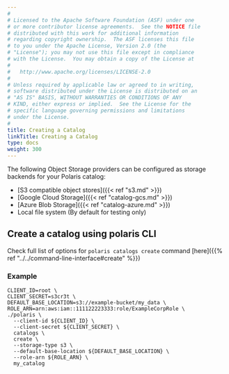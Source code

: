 ```yaml
---
#
# Licensed to the Apache Software Foundation (ASF) under one
# or more contributor license agreements.  See the NOTICE file
# distributed with this work for additional information
# regarding copyright ownership.  The ASF licenses this file
# to you under the Apache License, Version 2.0 (the
# "License"); you may not use this file except in compliance
# with the License.  You may obtain a copy of the License at
#
#   http://www.apache.org/licenses/LICENSE-2.0
#
# Unless required by applicable law or agreed to in writing,
# software distributed under the License is distributed on an
# "AS IS" BASIS, WITHOUT WARRANTIES OR CONDITIONS OF ANY
# KIND, either express or implied.  See the License for the
# specific language governing permissions and limitations
# under the License.
#
title: Creating a Catalog
linkTitle: Creating a Catalog
type: docs
weight: 300
---
```


The following Object Storage providers can be configured as storage backends for your Polaris catalog:

- [S3 compatible object stores]({{< ref "s3.md" >}})
- [Google Cloud Storage]({{< ref "catalog-gcs.md" >}})
- [Azure Blob Storage]({{< ref "catalog-azure.md" >}})
- Local file system (By default for testing only)


## Create a catalog using polaris CLI

Check full list of options for `polaris catalogs create` command [here]({{% ref "../../command-line-interface#create" %}})

### Example

```shell
CLIENT_ID=root \
CLIENT_SECRET=s3cr3t \
DEFAULT_BASE_LOCATION=s3://example-bucket/my_data \
ROLE_ARN=arn:aws:iam::111122223333:role/ExampleCorpRole \
./polaris \
  --client-id ${CLIENT_ID} \
  --client-secret ${CLIENT_SECRET} \
  catalogs \
  create \
  --storage-type s3 \
  --default-base-location ${DEFAULT_BASE_LOCATION} \
  --role-arn ${ROLE_ARN} \
  my_catalog
```
